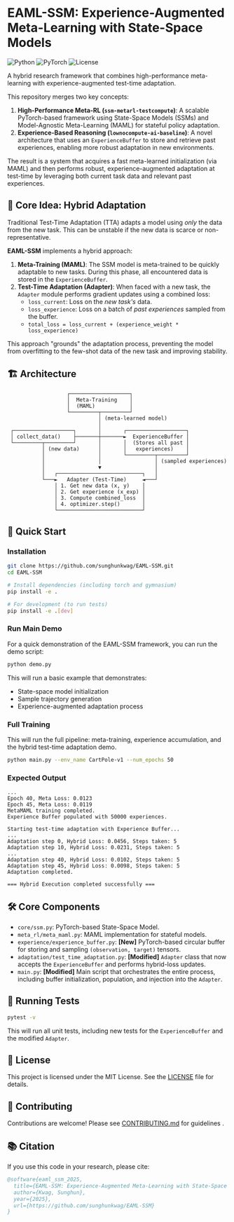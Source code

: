 # EAML-SSM: Experience-Augmented Meta-Learning with State-Space Models

![Python](https://img.shields.io/badge/python-3.8+-blue.svg)
![PyTorch](https://img.shields.io/badge/PyTorch-1.9+-ee4c2c.svg)
![License](https://img.shields.io/badge/license-MIT-green.svg)

A hybrid research framework that combines high-performance meta-learning with experience-augmented test-time adaptation.

This repository merges two key concepts:

1. **High-Performance Meta-RL (`ssm-metarl-testcompute`)**: A scalable PyTorch-based framework using State-Space Models (SSMs) and Model-Agnostic Meta-Learning (MAML) for stateful policy adaptation.
2. **Experience-Based Reasoning (`lownocompute-ai-baseline`)**: A novel architecture that uses an `ExperienceBuffer` to store and retrieve past experiences, enabling more robust adaptation in new environments.

The result is a system that acquires a fast meta-learned initialization (via MAML) and then performs robust, experience-augmented adaptation at test-time by leveraging both current task data and relevant past experiences.

## 🎯 Core Idea: Hybrid Adaptation

Traditional Test-Time Adaptation (TTA) adapts a model using *only* the data from the new task. This can be unstable if the new data is scarce or non-representative.

**EAML-SSM** implements a hybrid approach:

1. **Meta-Training (MAML)**: The SSM model is meta-trained to be quickly adaptable to new tasks. During this phase, all encountered data is stored in the `ExperienceBuffer`.
2. **Test-Time Adaptation (Adapter)**: When faced with a new task, the `Adapter` module performs gradient updates using a combined loss:
   - `loss_current`: Loss on the *new task's* data.
   - `loss_experience`: Loss on a batch of *past experiences* sampled from the buffer.
   - `total_loss = loss_current + (experience_weight * loss_experience)`

This approach "grounds" the adaptation process, preventing the model from overfitting to the few-shot data of the new task and improving stability.

## 🏗️ Architecture

```
                   ┌───────────────────┐
                   │  Meta-Training    │
                   │  (MAML)           │
                   └─────────┬─────────┘
                             │ (meta-learned model)
                             │
 ┌───────────────────┐       │       ┌───────────────────┐
 │ collect_data()    ├───────┼───────►  ExperienceBuffer │
 └─────────┬─────────┘       │       │  (Stores all past │
           │ (new data)      │       │   experiences)    │
           │                 │       └─────────┬─────────┘
           │                 │                 │ (sampled experiences)
           │                 ▼                 │
           │   ┌───────────────────────────┐   │
           └───►   Adapter (Test-Time)     ◄───┘
               │ 1. Get new data (x, y)    │
               │ 2. Get experience (x_exp) │
               │ 3. Compute combined_loss  │
               │ 4. optimizer.step()       │
               └───────────────────────────┘
```

## 🚀 Quick Start

### Installation

```bash
git clone https://github.com/sunghunkwag/EAML-SSM.git
cd EAML-SSM

# Install dependencies (including torch and gymnasium)
pip install -e .

# For development (to run tests)
pip install -e .[dev]
```

### Run Main Demo

For a quick demonstration of the EAML-SSM framework, you can run the demo script:

```bash
python demo.py
```

This will run a basic example that demonstrates:
- State-space model initialization
- Sample trajectory generation
- Experience-augmented adaptation process

### Full Training

This will run the full pipeline: meta-training, experience accumulation, and the hybrid test-time adaptation demo.

```bash
python main.py --env_name CartPole-v1 --num_epochs 50
```

### Expected Output

```
...
Epoch 40, Meta Loss: 0.0123
Epoch 45, Meta Loss: 0.0119
MetaMAML training completed.
Experience Buffer populated with 50000 experiences.

Starting test-time adaptation with Experience Buffer...
...
Adaptation step 0, Hybrid Loss: 0.0456, Steps taken: 5
Adaptation step 10, Hybrid Loss: 0.0231, Steps taken: 5
...
Adaptation step 40, Hybrid Loss: 0.0102, Steps taken: 5
Adaptation step 45, Hybrid Loss: 0.0098, Steps taken: 5
Adaptation completed.

=== Hybrid Execution completed successfully ===
```

## 🛠️ Core Components

- `core/ssm.py`: PyTorch-based State-Space Model.
- `meta_rl/meta_maml.py`: MAML implementation for stateful models.
- `experience/experience_buffer.py`: **[New]** PyTorch-based circular buffer for storing and sampling `(observation, target)` tensors.
- `adaptation/test_time_adaptation.py`: **[Modified]** `Adapter` class that now accepts the `ExperienceBuffer` and performs hybrid-loss updates.
- `main.py`: **[Modified]** Main script that orchestrates the entire process, including buffer initialization, population, and injection into the `Adapter`.

## 🧪 Running Tests

```bash
pytest -v
```

This will run all unit tests, including new tests for the `ExperienceBuffer` and the modified `Adapter`.

## 📄 License

This project is licensed under the MIT License. See the [LICENSE](LICENSE) file for details.

## 🤝 Contributing

Contributions are welcome! Please see [CONTRIBUTING.md](CONTRIBUTING.md) for guidelines . 

## 📚 Citation

If you use this code in your research, please cite:

```bibtex
@software{eaml_ssm_2025,
  title={EAML-SSM: Experience-Augmented Meta-Learning with State-Space Models},
  author={Kwag, Sunghun},
  year={2025},
  url={https://github.com/sunghunkwag/EAML-SSM}
}
```

